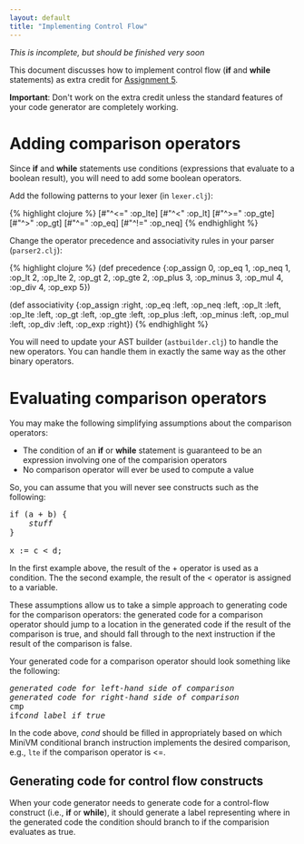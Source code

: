 ```yaml
---
layout: default
title: "Implementing Control Flow"
---
```


*This is incomplete, but should be finished very soon*

This document discusses how to implement control flow (**if** and **while** statements) as extra credit for [Assignment 5](assign08.html).

<div class="callout"><b>Important</b>: Don't work on the extra credit unless the standard features of your code generator are completely working.</div>

# Adding comparison operators

Since **if** and **while** statements use conditions (expressions that evaluate to a boolean result), you will need to add some boolean operators.

Add the following patterns to your lexer (in `lexer.clj`):

{% highlight clojure %}
[#"^<=" :op_lte]
[#"^<" :op_lt]
[#"^>=" :op_gte]
[#"^>" :op_gt]
[#"^=" :op_eq]
[#"^!=" :op_neq]
{% endhighlight %}

Change the operator precedence and associativity rules in your parser (`parser2.clj`):

{% highlight clojure %}
(def precedence
  {:op_assign 0,
   :op_eq 1,
   :op_neq 1,
   :op_lt 2,
   :op_lte 2,
   :op_gt 2,
   :op_gte 2,
   :op_plus 3,
   :op_minus 3,
   :op_mul 4,
   :op_div 4,
   :op_exp 5})

(def associativity
  {:op_assign :right,
   :op_eq :left,
   :op_neq :left,
   :op_lt :left,
   :op_lte :left,
   :op_gt :left,
   :op_gte :left,
   :op_plus :left,
   :op_minus :left,
   :op_mul :left,
   :op_div :left,
   :op_exp :right})
{% endhighlight %}

You will need to update your AST builder (`astbuilder.clj`) to handle the new operators.  You can handle them in exactly the same way as the other binary operators.

# Evaluating comparison operators

You may make the following simplifying assumptions about the comparison operators:

* The condition of an **if** or **while** statement is guaranteed to be an expression involving one of the comparision operators
* No comparison operator will ever be used to compute a value

So, you can assume that you will never see constructs such as the following:

<pre>
if (a + b) {
    <i>stuff</i>
}

x := c < d;
</pre>

In the first example above, the result of the + operator is used as a condition.  The the second example, the result of the &lt; operator is assigned to a variable.

These assumptions allow us to take a simple approach to generating code for the comparison operators: the generated code for a comparison operator should jump to a location in the generated code if the result of the comparison is true, and should fall through to the next instruction if the result of the comparison is false.

Your generated code for a comparison operator should look something like the following:

<pre>
<i>generated code for left-hand side of comparison</i>
<i>generated code for right-hand side of comparison</i>
cmp
if<i>cond</i> <i>label_if_true</i>
</pre>

In the code above, <i>cond</i> should be filled in appropriately based on which MiniVM conditional branch instruction implements the desired comparison, e.g., `lte` if the comparison operator is &lt;=.

## Generating code for control flow constructs

When your code generator needs to generate code for a control-flow construct (i.e., **if** or **while**), it should generate a label representing where in the generated code the condition should branch to if the comparision evaluates as true.
